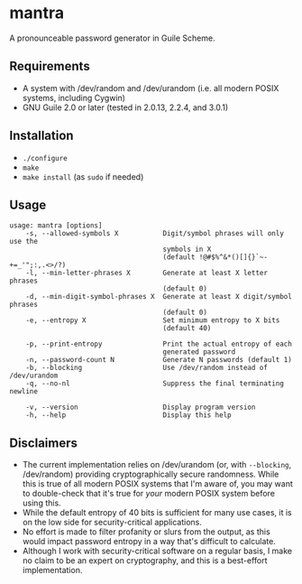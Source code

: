 # mantra

A pronounceable password generator in Guile Scheme.

## Requirements

* A system with /dev/random and /dev/urandom (i.e. all modern POSIX systems,
  including Cygwin)
* GNU Guile 2.0 or later (tested in 2.0.13, 2.2.4, and 3.0.1)

## Installation

* `./configure`
* `make`
* `make install` (as `sudo` if needed)

## Usage

```
usage: mantra [options]
    -s, --allowed-symbols X           Digit/symbol phrases will only use the
                                      symbols in X
                                      (default !@#$%^&*()[]{}`~-+=_'";:,.<>/?)
    -l, --min-letter-phrases X        Generate at least X letter phrases
                                      (default 0)
    -d, --min-digit-symbol-phrases X  Generate at least X digit/symbol phrases
                                      (default 0)
    -e, --entropy X                   Set minimum entropy to X bits
                                      (default 40)

    -p, --print-entropy               Print the actual entropy of each
                                      generated password
    -n, --password-count N            Generate N passwords (default 1)
    -b, --blocking                    Use /dev/random instead of /dev/urandom
    -q, --no-nl                       Suppress the final terminating newline

    -v, --version                     Display program version
    -h, --help                        Display this help
```

## Disclaimers

* The current implementation relies on /dev/urandom (or, with `--blocking`,
  /dev/random) providing cryptographically secure randomness. While this is true
  of all modern POSIX systems that I'm aware of, you may want to double-check
  that it's true for _your_ modern POSIX system before using this.
* While the default entropy of 40 bits is sufficient for many use cases, it is
  on the low side for security-critical applications.
* No effort is made to filter profanity or slurs from the output, as this would
  impact password entropy in a way that's difficult to calculate.
* Although I work with security-critical software on a regular basis, I make no
  claim to be an expert on cryptography, and this is a best-effort
  implementation.
